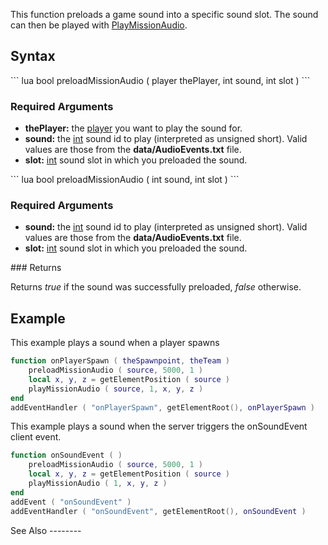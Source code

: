 This function preloads a game sound into a specific sound slot. The sound can then be played with [PlayMissionAudio](/PlayMissionAudio.md "wikilink").

Syntax
------

<section name="Server" class="server" show="true">
``` lua
bool preloadMissionAudio ( player thePlayer, int sound, int slot )   
```

### Required Arguments

-   **thePlayer:** the [player](/player.md "wikilink") you want to play the sound for.
-   **sound:** the [int](/int.md "wikilink") sound id to play (interpreted as unsigned short). Valid values are those from the **data/AudioEvents.txt** file.
-   **slot:** [int](/int.md "wikilink") sound slot in which you preloaded the sound.

</section>
<section name="Client" class="client" show="true">
``` lua
bool preloadMissionAudio ( int sound, int slot )   
```

### Required Arguments

-   **sound:** the [int](/int.md "wikilink") sound id to play (interpreted as unsigned short). Valid values are those from the **data/AudioEvents.txt** file.
-   **slot:** [int](/int.md "wikilink") sound slot in which you preloaded the sound.

</section>
### Returns

Returns *true* if the sound was successfully preloaded, *false* otherwise.

Example
-------

<section name="server" class="server" show="true">
This example plays a sound when a player spawns

``` lua
function onPlayerSpawn ( theSpawnpoint, theTeam )
    preloadMissionAudio ( source, 5000, 1 )
    local x, y, z = getElementPosition ( source )
    playMissionAudio ( source, 1, x, y, z )
end
addEventHandler ( "onPlayerSpawn", getElementRoot(), onPlayerSpawn )
```

</section>
<section name="client" class="client" show="true">
This example plays a sound when the server triggers the onSoundEvent client event.

``` lua
function onSoundEvent ( )
    preloadMissionAudio ( source, 5000, 1 )
    local x, y, z = getElementPosition ( source )
    playMissionAudio ( 1, x, y, z )
end
addEvent ( "onSoundEvent" )
addEventHandler ( "onSoundEvent", getElementRoot(), onSoundEvent )
```

</section>
See Also
--------
